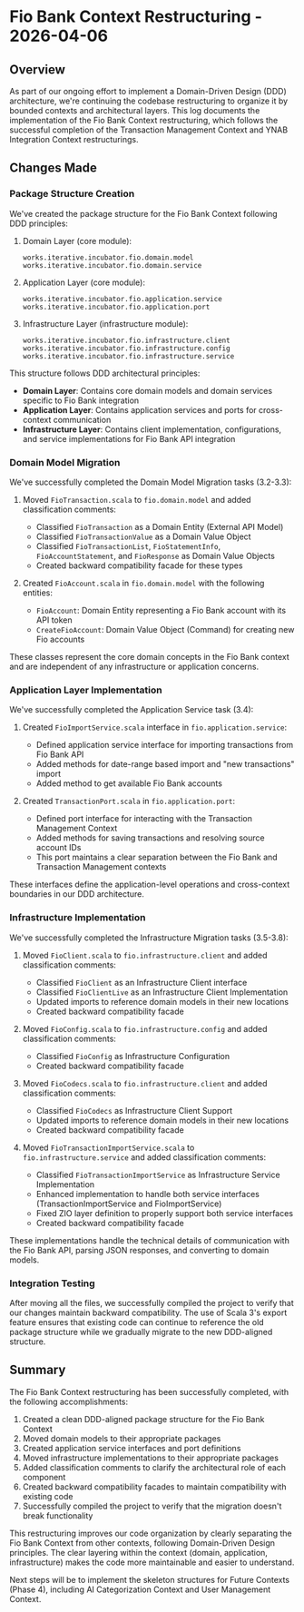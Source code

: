 # Fio Bank Context Restructuring - 2026-04-06

## Overview

As part of our ongoing effort to implement a Domain-Driven Design (DDD) architecture, we're continuing the codebase restructuring to organize it by bounded contexts and architectural layers. This log documents the implementation of the Fio Bank Context restructuring, which follows the successful completion of the Transaction Management Context and YNAB Integration Context restructurings.

## Changes Made

### Package Structure Creation

We've created the package structure for the Fio Bank Context following DDD principles:

1. Domain Layer (core module):
   ```
   works.iterative.incubator.fio.domain.model
   works.iterative.incubator.fio.domain.service
   ```

2. Application Layer (core module):
   ```
   works.iterative.incubator.fio.application.service
   works.iterative.incubator.fio.application.port
   ```

3. Infrastructure Layer (infrastructure module):
   ```
   works.iterative.incubator.fio.infrastructure.client
   works.iterative.incubator.fio.infrastructure.config
   works.iterative.incubator.fio.infrastructure.service
   ```

This structure follows DDD architectural principles:
- **Domain Layer**: Contains core domain models and domain services specific to Fio Bank integration
- **Application Layer**: Contains application services and ports for cross-context communication
- **Infrastructure Layer**: Contains client implementation, configurations, and service implementations for Fio Bank API integration

### Domain Model Migration

We've successfully completed the Domain Model Migration tasks (3.2-3.3):

1. Moved `FioTransaction.scala` to `fio.domain.model` and added classification comments:
   - Classified `FioTransaction` as a Domain Entity (External API Model)
   - Classified `FioTransactionValue` as a Domain Value Object
   - Classified `FioTransactionList`, `FioStatementInfo`, `FioAccountStatement`, and `FioResponse` as Domain Value Objects
   - Created backward compatibility facade for these types

2. Created `FioAccount.scala` in `fio.domain.model` with the following entities:
   - `FioAccount`: Domain Entity representing a Fio Bank account with its API token
   - `CreateFioAccount`: Domain Value Object (Command) for creating new Fio accounts

These classes represent the core domain concepts in the Fio Bank context and are independent of any infrastructure or application concerns.

### Application Layer Implementation

We've successfully completed the Application Service task (3.4):

1. Created `FioImportService.scala` interface in `fio.application.service`:
   - Defined application service interface for importing transactions from Fio Bank API
   - Added methods for date-range based import and "new transactions" import
   - Added method to get available Fio Bank accounts

2. Created `TransactionPort.scala` in `fio.application.port`:
   - Defined port interface for interacting with the Transaction Management Context
   - Added methods for saving transactions and resolving source account IDs
   - This port maintains a clear separation between the Fio Bank and Transaction Management contexts

These interfaces define the application-level operations and cross-context boundaries in our DDD architecture.

### Infrastructure Implementation

We've successfully completed the Infrastructure Migration tasks (3.5-3.8):

1. Moved `FioClient.scala` to `fio.infrastructure.client` and added classification comments:
   - Classified `FioClient` as an Infrastructure Client interface
   - Classified `FioClientLive` as an Infrastructure Client Implementation
   - Updated imports to reference domain models in their new locations
   - Created backward compatibility facade

2. Moved `FioConfig.scala` to `fio.infrastructure.config` and added classification comments:
   - Classified `FioConfig` as Infrastructure Configuration
   - Created backward compatibility facade

3. Moved `FioCodecs.scala` to `fio.infrastructure.client` and added classification comments:
   - Classified `FioCodecs` as Infrastructure Client Support
   - Updated imports to reference domain models in their new locations
   - Created backward compatibility facade

4. Moved `FioTransactionImportService.scala` to `fio.infrastructure.service` and added classification comments:
   - Classified `FioTransactionImportService` as Infrastructure Service Implementation
   - Enhanced implementation to handle both service interfaces (TransactionImportService and FioImportService)
   - Fixed ZIO layer definition to properly support both service interfaces
   - Created backward compatibility facade

These implementations handle the technical details of communication with the Fio Bank API, parsing JSON responses, and converting to domain models.

### Integration Testing

After moving all the files, we successfully compiled the project to verify that our changes maintain backward compatibility. The use of Scala 3's export feature ensures that existing code can continue to reference the old package structure while we gradually migrate to the new DDD-aligned structure.

## Summary

The Fio Bank Context restructuring has been successfully completed, with the following accomplishments:

1. Created a clean DDD-aligned package structure for the Fio Bank Context
2. Moved domain models to their appropriate packages
3. Created application service interfaces and port definitions
4. Moved infrastructure implementations to their appropriate packages
5. Added classification comments to clarify the architectural role of each component
6. Created backward compatibility facades to maintain compatibility with existing code
7. Successfully compiled the project to verify that the migration doesn't break functionality

This restructuring improves our code organization by clearly separating the Fio Bank Context from other contexts, following Domain-Driven Design principles. The clear layering within the context (domain, application, infrastructure) makes the code more maintainable and easier to understand.

Next steps will be to implement the skeleton structures for Future Contexts (Phase 4), including AI Categorization Context and User Management Context.